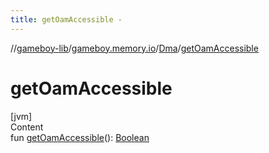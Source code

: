 ```yaml
---
title: getOamAccessible -
---
```

//[gameboy-lib](../../index.md)/[gameboy.memory.io](../index.md)/[Dma](index.md)/[getOamAccessible](get-oam-accessible.md)



# getOamAccessible  
[jvm]  
Content  
fun [getOamAccessible](get-oam-accessible.md)(): [Boolean](https://kotlinlang.org/api/latest/jvm/stdlib/kotlin/-boolean/index.html)  



